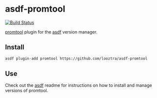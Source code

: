 # asdf-promtool

[![Build Status](https://travis-ci.org/looztra/asdf-promtool.svg?branch=master)](https://travis-ci.org/looztra/asdf-promtool)

[promtool](https://prometheus.io/docs/prometheus/latest/configuration/unit_testing_rules/) plugin for the [asdf](https://github.com/asdf-vm/asdf) version manager.

## Install

```bash
asdf plugin-add promtool https://github.com/looztra/asdf-promtool
```

## Use

Check out the [asdf](https://github.com/asdf-vm/asdf) readme for instructions on how to install and manage versions of promtool.
